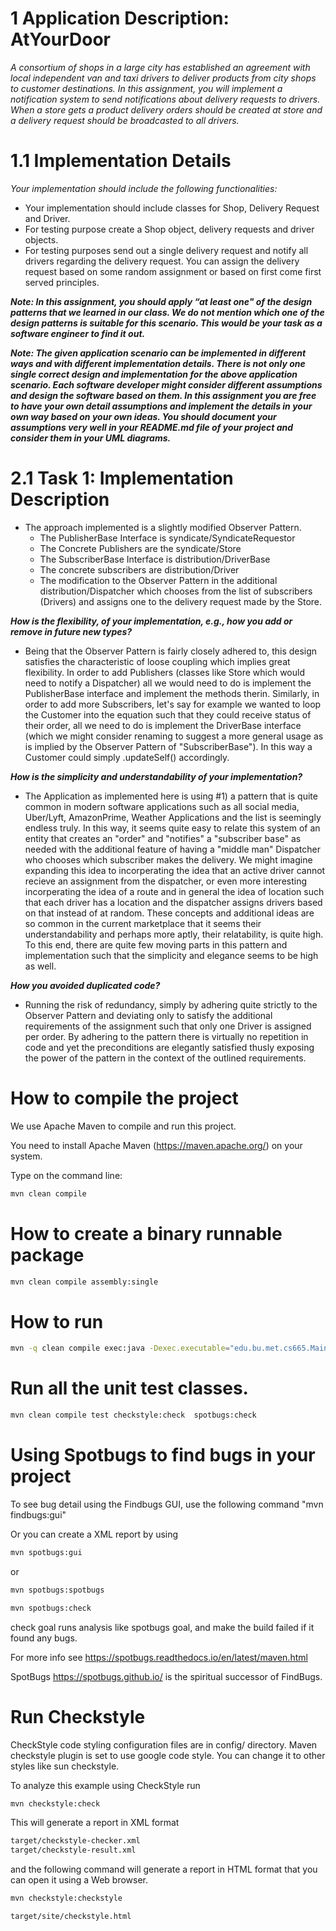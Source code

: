 # 1 Application Description: AtYourDoor

_A consortium of shops in a large city has established an agreement with local independent van and
taxi drivers to deliver products from city shops to customer destinations.
In this assignment, you will implement a notification system to send notifications about delivery
requests to drivers. When a store gets a product delivery orders should be created at store and a
delivery request should be broadcasted to all drivers._

# 1.1 Implementation Details

_Your implementation should include the following functionalities:_

- Your implementation should include classes for Shop, Delivery Request and Driver.
- For testing purpose create a Shop object, delivery requests and driver objects.
- For testing purposes send out a single delivery request and notify all drivers regarding the
  delivery request. You can assign the delivery request based on some random assignment or
  based on first come first served principles.

_**Note: In this assignment, you should apply “at least one" of the design patterns that we learned
in our class. We do not mention which one of the design patterns is suitable for this scenario. This
would be your task as a software engineer to find it out.**_

_**Note: The given application scenario can be implemented in different ways and with different
implementation details. There is not only one single correct design and implementation for
the above application scenario. Each software developer might consider different assumptions and
design the software based on them. In this assignment you are free to have your own detail assumptions
and implement the details in your own way based on your own ideas. You should document
your assumptions very well in your README.md file of your project and consider them in your
UML diagrams.**_

# 2.1 Task 1: Implementation Description

- The approach implemented is a slightly modified Observer Pattern.
  - The PublisherBase Interface is syndicate/SyndicateRequestor
  - The Concrete Publishers are the syndicate/Store
  - The SubscriberBase Interface is distribution/DriverBase
  - The concrete subscribers are distribution/Driver
  - The modification to the Observer Pattern in the additional distribution/Dispatcher
   which chooses from the list of subscribers (Drivers) and assigns one to the delivery request
   made by the Store.

_**How is the flexibility, of your implementation, e.g., how you add or remove in future new
types?**_

- Being that the Observer Pattern is fairly closely adhered to, this design satisfies
  the characteristic of loose coupling which implies great flexibility. In order to add
  Publishers (classes like Store which would need to notify a Dispatcher) all we would need
  to do is implement the PublisherBase interface and implement the methods therin. Similarly,
  in order to add more Subscribers, let's say for example we wanted to loop the Customer into
  the equation such that they could receive status of their order, all we need to do is
  implement the DriverBase interface (which we might consider renaming to suggest a more
  general usage as is implied by the Observer Pattern of "SubscriberBase"). In this way
  a Customer could simply .updateSelf() accordingly.

_**How is the simplicity and understandability of your implementation?**_

- The Application as implemented here is using #1) a pattern that is quite common in modern
  software applications such as all social media, Uber/Lyft, AmazonPrime, Weather Applications
  and the list is seemingly endless truly. In this way, it seems quite easy to relate this
  system of an entity that creates an "order" and "notifies" a "subscriber base" as needed with
  the additional feature of having a "middle man" Dispatcher who chooses which subscriber
  makes the delivery. We might imagine expanding this idea to incorperating the idea that
  an active driver cannot recieve an assignment from the dispatcher, or even more interesting
  incorperating the idea of a route and in general the idea of location such that each driver
  has a location and the dispatcher assigns drivers based on that instead of at random. These
  concepts and additional ideas are so common in the current marketplace that it seems their
  understandability and perhaps more aptly, their relatability, is quite high. To this end,
  there are quite few moving parts in this pattern and implementation such that the simplicity
  and elegance seems to be high as well.

_**How you avoided duplicated code?**_

- Running the risk of redundancy, simply by adhering quite strictly to the Observer Pattern
  and deviating only to satisfy the additional requirements of the assignment such that
  only one Driver is assigned per order.  By adhering to the pattern there is virtually no
  repetition in code and yet the preconditions are elegantly satisfied thusly exposing the
  power of the pattern in the context of the outlined requirements.

# How to compile the project

We use Apache Maven to compile and run this project. 

You need to install Apache Maven (https://maven.apache.org/)  on your system. 

Type on the command line: 

```bash
mvn clean compile
```

# How to create a binary runnable package 


```bash
mvn clean compile assembly:single
```


# How to run

```bash
mvn -q clean compile exec:java -Dexec.executable="edu.bu.met.cs665.Main" -Dlog4j.configuration="file:log4j.properties"
```

# Run all the unit test classes.


```bash
mvn clean compile test checkstyle:check  spotbugs:check
```

# Using Spotbugs to find bugs in your project 

To see bug detail using the Findbugs GUI, use the following command "mvn findbugs:gui"

Or you can create a XML report by using  


```bash
mvn spotbugs:gui 
```

or 


```bash
mvn spotbugs:spotbugs
```


```bash
mvn spotbugs:check 
```

check goal runs analysis like spotbugs goal, and make the build failed if it found any bugs. 


For more info see 
https://spotbugs.readthedocs.io/en/latest/maven.html


SpotBugs https://spotbugs.github.io/ is the spiritual successor of FindBugs.


# Run Checkstyle 

CheckStyle code styling configuration files are in config/ directory. Maven checkstyle plugin is set to use google code style. 
You can change it to other styles like sun checkstyle. 

To analyze this example using CheckStyle run 

```bash
mvn checkstyle:check
```

This will generate a report in XML format


```bash
target/checkstyle-checker.xml
target/checkstyle-result.xml
```

and the following command will generate a report in HTML format that you can open it using a Web browser. 

```bash
mvn checkstyle:checkstyle
```

```bash
target/site/checkstyle.html
```




